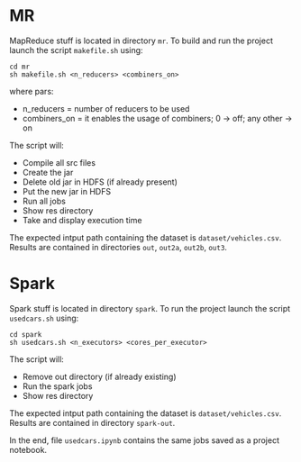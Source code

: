 # MR
MapReduce stuff is located in directory ``mr``.
To build and run the project launch the script ``makefile.sh`` using:
    
    cd mr
    sh makefile.sh <n_reducers> <combiners_on>

where pars:
 - n_reducers = number of reducers to be used
 - combiners_on = it enables the usage of combiners; 0 -> off; any other -> on 

The script will:
- Compile all src files
- Create the jar
- Delete old jar in HDFS (if already present)
- Put the new jar in HDFS
- Run all jobs
- Show res directory
- Take and display execution time

The expected intput path containing the dataset is ``dataset/vehicles.csv``.
Results are contained in directories ``out``, ``out2a``, ``out2b``, ``out3``.

# Spark
Spark stuff is located in directory ``spark``.
To run the project launch the script ``usedcars.sh`` using:
    
    cd spark
    sh usedcars.sh <n_executors> <cores_per_executor>

The script will:

- Remove out directory (if already existing)
- Run the spark jobs
- Show res directory

The expected intput path containing the dataset is ``dataset/vehicles.csv``.
Results are contained in directory ``spark-out``.

In the end, file ``usedcars.ipynb`` contains the same jobs saved as a project notebook.
